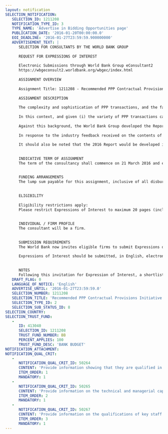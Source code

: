 ```yaml
---
layout: notification
SELECTION_NOTIFICATION: 
   SELECTION_ID: 1211208
   NOTIFICATION_TYPE_ID: 3
   TYPE_NAME: 'Advertise in Bidding Opportunities page'
   PUBLICATION_DATE: '2016-01-20T00:00:00.0'
   EOI_DEADLINE: '2016-01-27T23:59:59.900000000'
   ADVERTISEMENT_TEXT: |
      SELECTION FOR CONSULTANTS BY THE WORLD BANK GROUP
      
      REQUEST FOR EXPRESSIONS OF INTEREST
      
      Electronic Submissions through World Bank Group eConsultant2
      https://wbgeconsult2.worldbank.org/wbgec/index.html
      
      ASSIGNMENT OVERVIEW
      
      Assignment Title: 1211208 - Recommended PPP Contractual Provisions Initiative
      
      ASSIGNMENT DESCRIPTION
      
      The complexity and sophistication of PPP transactions, and the fact that they are often heavily negotiated to reflect the characteristics of a given infrastructure project, frequently means that considerable time and expense is involved in preparing and finalizing PPP contracts. This has led many commentators to ask if it is possible to reduce costs, and shorten the time involved in such processes, by standardizing the provisions found in concession agreements or other PPP agreements between a government and a private company. 
      
      In this context, and given (i) the variety of PPP transactions carried out globally; (ii) the different legal systems existing in various countries; and (iii) the need to have tailor-made' provisions to deal with the individual characteristics of specific projects, the development of complete PPP agreements on an international basis is likely an unrealistic goal. At the same time, however, there may be merit in focusing on certain contractual provisions dealing with particular legal issues encountered in virtually every PPP agreement. 
      
      Against this background, the World Bank Group developed the Report on Recommended PPP Contractual Provisions, 2015 Edition (2015 Report) which was published in August 2015 and presents the first attempt by any of the Multilateral Development Banks to prepare a compilation of recommended contractual language for PPP agreements. A copy of the 2015 Report is available at: http://ppp.worldbank.org/public-private-partnership/library/wbg-report-recommended-ppp-contractual-provisions.  
      
      In response to the industry feedback received on the contents of the 2015 Report during internal and external stakeholder consultations following its publication, it is now intended to continue this very successful initiative and to engage an international law firm to prepare a new version of this report, namely the Report on Recommended PPP Contractual Provisions, 2016 Edition (2016 Report). The latter would particularly present additional commentary/explanatory notes as well as alternative recommendations to recognize that different types of contractual provisions may be required in (i) different types of legal systems (most importantly common law versus civil law systems) as well as (ii) countries with different levels of PPP transactional experience. 
      
      It should also be noted that the 2016 Report would be developed in conjunction with an associated initiative lead by the Global Infrastructure Hub (GIH) which is aimed at preparing the Report on Annotated PPP Risk Allocation Matrices, 2016 Edition (GIH Report) to assist countries with their understanding of typical PPP risk allocation arrangements. Given that the principles of risk allocation as between the public and private partners underpin the provisions in any PPP agreement, the GIH report and the 2016 Report will need to be closely linked to each other. 
      
      
      INDICATIVE TERM OF ASSIGNMENT
      The term of the consultancy shall commence on 21 March 2016 and end no later than 31 July 2016.
      
      
      FUNDING ARRANGEMENTS
      The lump sum payable for this assignment, inclusive of all disbursements and taxes (if applicable), all staff remuneration and all out of pocket expenses such as travel, accommodation or other miscellaneous expenses, is USD 90,000. 
      
      
      ELIGIBILITY
      
      Eligibility restrictions apply:
      Please restrict Expressions of Interest to maximum 20 pages (including Annexes).
      
      
      INDIVIDUAL / FIRM PROFILE
      The consultant will be a firm. 
      
      
      SUBMISSION REQUIREMENTS
      The World Bank now invites eligible firms to submit Expressions of Interest in providing the services, i.e. preparing the Report on Recommended PPP Contractual Provisions, 2016 Edition.  Interested firms must provide information indicating that they are qualified to perform the services (description of similar assignments, experience in similar conditions, availability of appropriate skills among staff). Please note that the total size of all attachments should be less than 5MB.
        
      Expressions of Interest should be submitted, in English, electronically through World Bank Group eTendering (https://wbgeconsult2.worldbank.org/wbgec/index.html)
      
      
      NOTES
      Following this invitation for Expression of Interest, a shortlist of qualified firms will be formally invited to submit proposals.
   DRAFT_FLAG: 0
   LANGUAGE_OF_NOTICE: 'English'
   ADVERTISE_UNTIL: '2016-01-27T23:59:59.0'
   SELECTION_NUMBER: 1211208
   SELECTION_TITLE: 'Recommended PPP Contractual Provisions Initiative'
   SELECTION_TYPE_ID: 2
   SELECTION_SUB_STATUS_ID: 8
SELECTION_COUNTRY: 
SELECTION_TRUST_FUND: 
   - 
      ID: 413040
      SELECTION_ID: 1211208
      TRUST_FUND_NUMBER: BB
      PERCENT_APPLIES: 100
      TRUST_FUND_DESC: 'BANK BUDGET'
NOTIFICATION_ATTACHMENT: 
NOTIFICATION_QUAL_CRIT: 
   - 
      NOTIFICATION_QUAL_CRIT_ID: 50264
      CONTENT: 'Provide information showing that they are qualified in the field of the assignment (particularly extensive experience in advising on the various contractual arrangements (I) typically used for PPP transactions and (ii)under both civil and common law)'
      ITEM_ORDER: 1
      MANDATORY: 1
   - 
      NOTIFICATION_QUAL_CRIT_ID: 50265
      CONTENT: 'Provide information on the technical and managerial capabilities of the firm.'
      ITEM_ORDER: 2
      MANDATORY: 1
   - 
      NOTIFICATION_QUAL_CRIT_ID: 50267
      CONTENT: 'Provide information on the qualifications of key staff.'
      ITEM_ORDER: 3
      MANDATORY: 1
---
```

